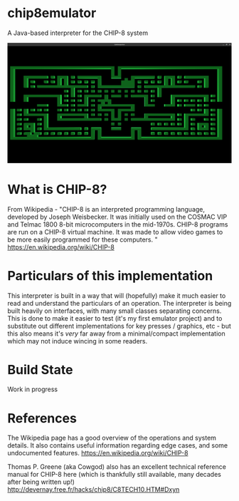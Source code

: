 # chip8emulator
A Java-based interpreter for the CHIP-8 system

![Screenshot of the game Blinky](screenshots/blinky.png?raw=true)


# What is CHIP-8? 
From Wikipedia - "CHIP-8 is an interpreted programming language, developed by Joseph Weisbecker. It was initially used on the COSMAC VIP and Telmac 1800 8-bit microcomputers in the mid-1970s. CHIP-8 programs are run on a CHIP-8 virtual machine. It was made to allow video games to be more easily programmed for these computers. "
https://en.wikipedia.org/wiki/CHIP-8

# Particulars of this implementation
This interpreter is built in a way that will (hopefully) make it much easier to read and understand the particulars of an operation. The interpreter is being built heavily on interfaces, with many small classes separating concerns. This is done to make it easier to test (it's my first emulator project) and to substitute out different implementations for key presses / graphics, etc - but this also means it's _very_ far away from a minimal/compact implementation which may not induce wincing in some readers.

# Build State
Work in progress

# References
The Wikipedia page has a good overview of the operations and system details. It also contains useful information regarding edge cases, and some undocumented features.
https://en.wikipedia.org/wiki/CHIP-8

Thomas P. Greene (aka Cowgod) also has an excellent technical reference manual for CHIP-8 here (which is thankfully still available, many decades after being written up!)
http://devernay.free.fr/hacks/chip8/C8TECH10.HTM#Dxyn

